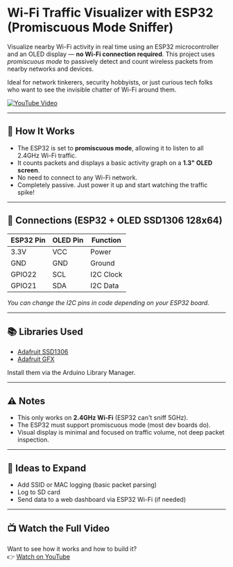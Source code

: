 # Wi-Fi Traffic Visualizer with ESP32 (Promiscuous Mode Sniffer)

Visualize nearby Wi-Fi activity in real time using an ESP32 microcontroller and an OLED display — **no Wi-Fi connection required**. This project uses *promiscuous mode* to passively detect and count wireless packets from nearby networks and devices.

Ideal for network tinkerers, security hobbyists, or just curious tech folks who want to see the invisible chatter of Wi-Fi around them.

[![YouTube Video](https://img.youtube.com/vi/wB0XThfc2Rk/0.jpg)](https://www.youtube.com/watch?v=wB0XThfc2Rk)

---

## 📡 How It Works

- The ESP32 is set to **promiscuous mode**, allowing it to listen to all 2.4GHz Wi-Fi traffic.
- It counts packets and displays a basic activity graph on a **1.3" OLED screen**.
- No need to connect to any Wi-Fi network.
- Completely passive. Just power it up and start watching the traffic spike!

---

## 🔌 Connections (ESP32 + OLED SSD1306 128x64)

| ESP32 Pin | OLED Pin | Function      |
| --------- | -------- | ------------- |
| 3.3V      | VCC      | Power         |
| GND       | GND      | Ground        |
| GPIO22    | SCL      | I2C Clock     |
| GPIO21    | SDA      | I2C Data      |

*You can change the I2C pins in code depending on your ESP32 board.*

---

## 📚 Libraries Used

- [Adafruit SSD1306](https://github.com/adafruit/Adafruit_SSD1306)
- [Adafruit GFX](https://github.com/adafruit/Adafruit-GFX-Library)

Install them via the Arduino Library Manager.

---

## ⚠️ Notes

- This only works on **2.4GHz Wi-Fi** (ESP32 can't sniff 5GHz).
- The ESP32 must support promiscuous mode (most dev boards do).
- Visual display is minimal and focused on traffic volume, not deep packet inspection.

---

## 🧠 Ideas to Expand

- Add SSID or MAC logging (basic packet parsing)
- Log to SD card
- Send data to a web dashboard via ESP32 Wi-Fi (if needed)

---

## 📺 Watch the Full Video

Want to see how it works and how to build it?  
👉 [Watch on YouTube](https://www.youtube.com/watch?v=wB0XThfc2Rk)

